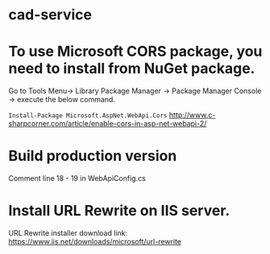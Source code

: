 # cad-service

# To use Microsoft CORS package, you need to install from NuGet package.
 
Go to Tools Menu-> Library Package Manager -> Package Manager Console -> execute the below command.
 
`Install-Package Microsoft.AspNet.WebApi.Cors`
http://www.c-sharpcorner.com/article/enable-cors-in-asp-net-webapi-2/

# Build production version
Comment line 18 - 19 in WebApiConfig.cs

# Install URL Rewrite on IIS server.

URL Rewrite installer download link: https://www.iis.net/downloads/microsoft/url-rewrite
